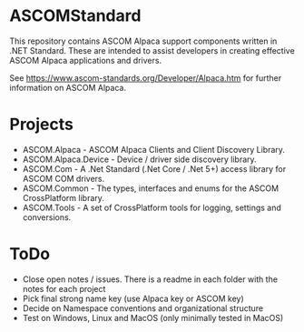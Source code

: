 # ASCOMStandard
This repository contains ASCOM Alpaca support components written in .NET Standard. These are intended to assist developers in creating effective ASCOM Alpaca applications and drivers.

See https://www.ascom-standards.org/Developer/Alpaca.htm for further information on ASCOM Alpaca.

# Projects
* ASCOM.Alpaca - ASCOM Alpaca Clients and Client Discovery Library.
* ASCOM.Alpaca.Device - Device / driver side discovery library.
* ASCOM.Com - A .Net Standard (.Net Core / .Net 5+) access library for ASCOM COM drivers.
* ASCOM.Common - The types, interfaces and enums for the ASCOM CrossPlatform library. 
* ASCOM.Tools - A set of CrossPlatform tools for logging, settings and conversions.

# ToDo
* Close open notes / issues. There is a readme in each folder with the notes for each project
* Pick final strong name key (use Alpaca key or ASCOM key)
* Decide on Namespace conventions and organizational structure
* Test on Windows, Linux and MacOS (only minimally tested in MacOS)